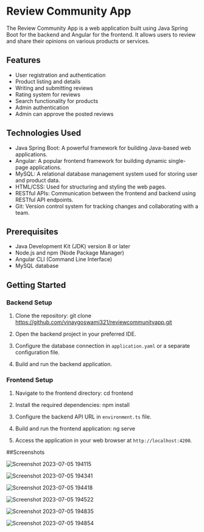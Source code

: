 # Review Community App
The Review Community App is a web application built using Java Spring Boot for the backend and Angular for the frontend. It allows users to review and share their opinions on various products or services.

## Features

- User registration and authentication
- Product listing and details
- Writing and submitting reviews
- Rating system for reviews
- Search functionality for products
- Admin authentication
- Admin can approve the posted reviews

## Technologies Used

- Java Spring Boot: A powerful framework for building Java-based web applications.
- Angular: A popular frontend framework for building dynamic single-page applications.
- MySQL: A relational database management system used for storing user and product data.
- HTML/CSS: Used for structuring and styling the web pages.
- RESTful APIs: Communication between the frontend and backend using RESTful API endpoints.
- Git: Version control system for tracking changes and collaborating with a team.

## Prerequisites

- Java Development Kit (JDK) version 8 or later
- Node.js and npm (Node Package Manager)
- Angular CLI (Command Line Interface)
- MySQL database

## Getting Started

### Backend Setup

1. Clone the repository:
   git clone https://github.com/vinaygoswami321/reviewcommunityapp.git
   
3. Open the backend project in your preferred IDE.

4. Configure the database connection in `application.yaml` or a separate configuration file.

5. Build and run the backend application.

### Frontend Setup
1. Navigate to the frontend directory:
    cd frontend

2. Install the required dependencies:
   npm install

3. Configure the backend API URL in `environment.ts` file.

4. Build and run the frontend application:
   ng serve

5. Access the application in your web browser at `http://localhost:4200`.

##Screenshots

![Screenshot 2023-07-05 194115](https://github.com/vinaygoswami321/reviewcommunity/assets/68124405/8167ab2e-fd81-40b8-9e30-b2ce704dee9a)

![Screenshot 2023-07-05 194341](https://github.com/vinaygoswami321/reviewcommunity/assets/68124405/5676cebd-a1e3-46fb-9f3d-517a5325bab0)

![Screenshot 2023-07-05 194418](https://github.com/vinaygoswami321/reviewcommunity/assets/68124405/a5f48c3e-934f-44f5-9a5e-ccc0bcb51ed8)

![Screenshot 2023-07-05 194522](https://github.com/vinaygoswami321/reviewcommunity/assets/68124405/75968fe6-adda-46df-8415-b50ab614ffbe)

![Screenshot 2023-07-05 194835](https://github.com/vinaygoswami321/reviewcommunity/assets/68124405/d947f3ab-e645-4c28-bb9e-a9368960308f)

![Screenshot 2023-07-05 194854](https://github.com/vinaygoswami321/reviewcommunity/assets/68124405/d3297361-2976-4474-8f09-463f3f6671e1)




